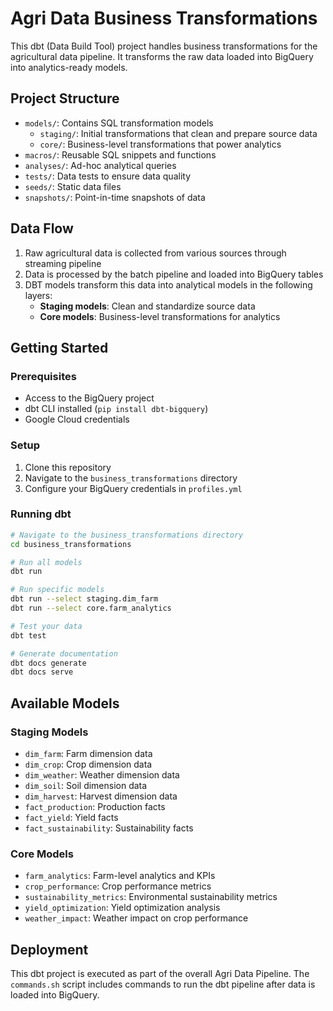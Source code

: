 # Agri Data Business Transformations

This dbt (Data Build Tool) project handles business transformations for the agricultural data pipeline. It transforms the raw data loaded into BigQuery into analytics-ready models.

## Project Structure

- `models/`: Contains SQL transformation models
  - `staging/`: Initial transformations that clean and prepare source data
  - `core/`: Business-level transformations that power analytics
- `macros/`: Reusable SQL snippets and functions
- `analyses/`: Ad-hoc analytical queries
- `tests/`: Data tests to ensure data quality
- `seeds/`: Static data files
- `snapshots/`: Point-in-time snapshots of data

## Data Flow

1. Raw agricultural data is collected from various sources through streaming pipeline
2. Data is processed by the batch pipeline and loaded into BigQuery tables
3. DBT models transform this data into analytical models in the following layers:
   - **Staging models**: Clean and standardize source data
   - **Core models**: Business-level transformations for analytics

## Getting Started

### Prerequisites

- Access to the BigQuery project
- dbt CLI installed (`pip install dbt-bigquery`)
- Google Cloud credentials

### Setup

1. Clone this repository
2. Navigate to the `business_transformations` directory
3. Configure your BigQuery credentials in `profiles.yml`

### Running dbt

```bash
# Navigate to the business_transformations directory
cd business_transformations

# Run all models
dbt run

# Run specific models
dbt run --select staging.dim_farm
dbt run --select core.farm_analytics

# Test your data
dbt test

# Generate documentation
dbt docs generate
dbt docs serve
```

## Available Models

### Staging Models

- `dim_farm`: Farm dimension data
- `dim_crop`: Crop dimension data
- `dim_weather`: Weather dimension data
- `dim_soil`: Soil dimension data
- `dim_harvest`: Harvest dimension data
- `fact_production`: Production facts
- `fact_yield`: Yield facts
- `fact_sustainability`: Sustainability facts

### Core Models

- `farm_analytics`: Farm-level analytics and KPIs
- `crop_performance`: Crop performance metrics
- `sustainability_metrics`: Environmental sustainability metrics
- `yield_optimization`: Yield optimization analysis
- `weather_impact`: Weather impact on crop performance

## Deployment

This dbt project is executed as part of the overall Agri Data Pipeline. The `commands.sh` script includes commands to run the dbt pipeline after data is loaded into BigQuery. 